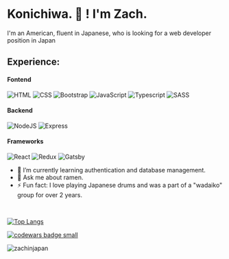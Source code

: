 # Konichiwa.  👋 ! I'm Zach.

I'm an American, fluent in Japanese, who is looking for a web developer position in Japan


## Experience:
<!--  HTML / CSS / BOOTSTRAP / Javascript / SASS / NodeJS / Express / React / MongoDB -->

#### Fontend

<p>
  <img alt="HTML" src="https://img.shields.io/badge/HTML-E34F26?logo=html5&logoColor=white&style=flat" />
  <img alt="CSS" src="https://img.shields.io/badge/CSS-1572B6?logo=css3&logoColor=white&style=flat" />
  <img alt="Bootstrap" src="https://img.shields.io/badge/Bootstrap-7952B3?logo=bootstrap&logoColor=white&style=flat" />
  <img alt="JavaScript" src="https://img.shields.io/badge/JavaScript-F7DF1E?logo=javascript&logoColor=white&style=flat" />
 <img alt= "Typescript" src = "https://badgen.net/badge/icon/typescript?icon=typescript&label&style=flat" />
  <img alt="SASS" src = "https://img.shields.io/badge/SASS-hotpink.svg?style=for-the-badge&logo=SASS&logoColor=whitee&style=flat" />
 </p>
 
 #### Backend
 
 <p>
  <img alt="NodeJS" src = "https://img.shields.io/badge/node.js-6DA55F?style=for-the-badge&logo=node.js&logoColor=whitee&style=flat" />
  <img alt="Express" src = "https://img.shields.io/badge/express.js-%23404d59.svg?style=for-the-badge&logo=express&logoColor=%2361DAFBe&style=flat" />
  </p>
  
#### Frameworks

<p>
  <img alt="React" src="https://img.shields.io/badge/React-61DAFB?logo=react&logoColor=white&style=flat" />
  <img alt= "Redux" src ="https://img.shields.io/badge/redux-%23593d88.svg?style=for-the-badge&logo=redux&logoColor=white&style=flat" />
  <img alt="Gatsby" src="https://img.shields.io/badge/Gatsby-663399?style=for-the-badge&logo=gatsby&logoColor=white&style=flat" />
</p>
  
- 🌱  I’m currently learning authentication and database management.
- 💬  Ask me about ramen.
- ⚡  Fun fact: I love playing Japanese drums and was a part of a "wadaiko" group for over 2 years.
<br> 

[![Top Langs](https://github-readme-stats.vercel.app/api/top-langs/?username=zachinjapan&layout=compact&langs_count=10&theme=tokyonight&count_private=true&show_icons=true)](https://github.com/anuraghazra/github-readme-stats)

<!-- [![Anurag's GitHub stats](https://github-readme-stats.vercel.app/api?username=zachinjapan&show_icons=true&theme=tokyonight&count_private=true)](https://github.com/anuraghazra/github-readme-stats) -->


<a target="_blank" href="https://www.codewars.com/r/C6HkBg"><img src="https://www.codewars.com/users/zachinjapan/badges/small" alt="codewars badge small" /></a>

<p align="left"> <img src="https://komarev.com/ghpvc/?username=zachinjapan&label=Profile%20views&color=0e75b6&style=flat" alt="zachinjapan" /> </p>

